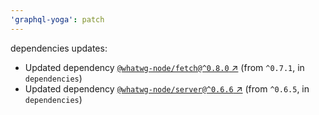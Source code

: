 ```yaml
---
'graphql-yoga': patch
---
```

dependencies updates:
  - Updated dependency [`@whatwg-node/fetch@^0.8.0` ↗︎](https://www.npmjs.com/package/@whatwg-node/fetch/v/0.8.0) (from `^0.7.1`, in `dependencies`)
  - Updated dependency [`@whatwg-node/server@^0.6.6` ↗︎](https://www.npmjs.com/package/@whatwg-node/server/v/0.6.6) (from `^0.6.5`, in `dependencies`)
